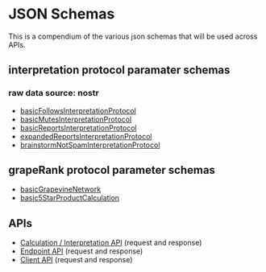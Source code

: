 JSON Schemas
=====

This is a compendium of the various json schemas that will be used across APIs.

## interpretation protocol paramater schemas

### raw data source: nostr

- [basicFollowsInterpretationProtocol](../../interpretation-engine/nostr/protocols/basicFollowsInterpretationProtocol.md)
- [basicMutesInterpretationProtocol](../../interpretation-engine/nostr/protocols/basicMutesInterpretationProtocol.md)
- [basicReportsInterpretationProtocol](../../interpretation-engine/nostr/protocols/basicReportsInterpretationProtocol.md)
- [expandedReportsInterpretationProtocol](../../interpretation-engine/nostr/protocols/expandedReportsInterpretationProtocol.md)
- [brainstormNotSpamInterpretationProtocol](../../interpretation-engine/nostr/protocols/brainstormNotSpamInterpretationProtocol.md)

## grapeRank protocol parameter schemas

- [basicGrapevineNetwork](../../calculation-engine/graperank-protocols/basicGrapevineNetwork.md)
- [basic5StarProductCalculation](../../calculation-engine/graperank-protocols/basic5StarProductCalculation.md)

## APIs

- [Calculation / Interpretation API](../calculationInterpretationAPI.md) (request and response)
- [Endpoint API](../endpointAPI.md) (request and response)
- [Client API](../clientAPI.md) (request and response)
